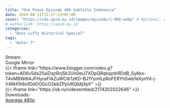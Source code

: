 ```yaml
---
title: "One Piece Episode 406 Subtitle Indonesia"
date: 2019-08-11T22:27:13+07:00
cover: "https://cdn.opid.my.id/images/episode/1-900.webp" # Optional, cover
# authorlink: https://opid.my.id
categories:
  - "Boss Luffy Historical Special"
tags:
  - "Water 7"
---
```

<div class="ui menu violet borderless inverted">
  <div class="header item active">
        Stream:
    </div>
  <a class="active item" data-tab="google">
    <i class="google drive icon"></i> Google
  </a>
  <a class="item nounderline" data-tab="mirror">
    <i class="odnoklassniki icon"></i> Mirror
  </a>
</div>
<div class="ui bottom attached tab segment active" style="border:0 !important;" data-tab="google">
 {{< iframe link="https://www.blogger.com/video.g?token=AD6v5dx25aiDqzRnj5k2Un0elJ7XDpQRqkqzdrRDdB_SyAkx-T4vMBWdtAJFHyraFIAZuWCtk1zKD-BJ1YymILpRoFERYhSwb1eXynYd-j-V4M41h6ofDdOOGcO3ebZPpUKQldIjXpY" >}}
</div>
<div class="ui bottom attached tab segment" style="border:0 !important;" data-tab="mirror">
{{< iframe link="https://ok.ru/videoembed/2174202022646" >}}
</div>
<div class="ui menu violet borderless inverted">
  <div class="header item active">
        Downloads:
    </div>
  <a class="item nounderline" href="https://ouo.io/CcU8Qq3" target="_blank" rel="dofollow"><i class="google drive icon"></i>
    Average 480p</a>
</div>